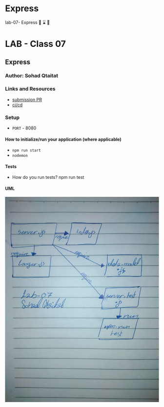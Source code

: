 # Express
lab-07- Express :low_brightness: :hourglass:  :high_brightness:
# LAB - Class 07

## Express

### Author: Sohad Qtaitat

### Links and Resources

- [submission PR]()
- [ci/cd]()


### Setup


- `PORT` - 8080

#### How to initialize/run your application (where applicable)

-  `npm run start`
- `nodemon`

#### Tests

- How do you run tests? npm run test



#### UML

![](lab-07.jpg)